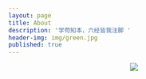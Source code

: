 ```yaml
---
layout: page
title: About
description: '学苟知本，六经皆我注脚 '
header-img: img/green.jpg
published: true
---
```



<center>
  	<p><img src=https://timgsa.baidu.com/timg?image&quality=80&size=b9999_10000&sec=1502264670767&di=2ed3b96f055eadd0bd62491ebd68c20c&imgtype=0&src=http%3A%2F%2Fimg4.duitang.com%2Fuploads%2Fitem%2F201509%2F23%2F20150923140804_KrZjQ.thumb.224_0.gif" align="center"></p>
</center>
